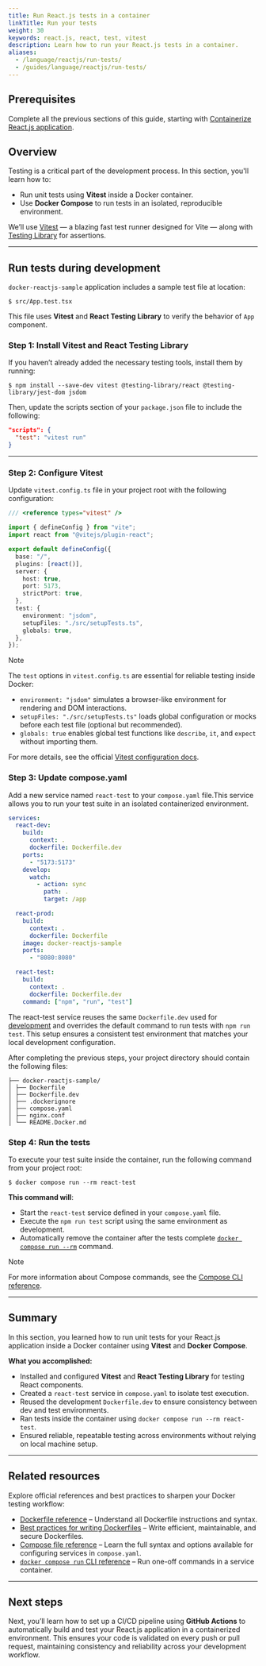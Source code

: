 ```yaml
---
title: Run React.js tests in a container
linkTitle: Run your tests
weight: 30
keywords: react.js, react, test, vitest
description: Learn how to run your React.js tests in a container.
aliases:
  - /language/reactjs/run-tests/
  - /guides/language/reactjs/run-tests/
---
```


## Prerequisites

Complete all the previous sections of this guide, starting with [Containerize React.js application](containerize.md).

## Overview

Testing is a critical part of the development process. In this section, you'll learn how to:

- Run unit tests using **Vitest** inside a Docker container.
- Use **Docker Compose** to run tests in an isolated, reproducible environment.

We’ll use [Vitest](https://vitest.dev) — a blazing fast test runner designed for Vite — along with [Testing Library](https://testing-library.com/) for assertions.

---

## Run tests during development

`docker-reactjs-sample` application includes a sample test file at location:

```console
$ src/App.test.tsx
```

This file uses **Vitest** and **React Testing Library** to verify the behavior of `App` component.

### Step 1: Install Vitest and React Testing Library

If you haven’t already added the necessary testing tools, install them by running:

```console
$ npm install --save-dev vitest @testing-library/react @testing-library/jest-dom jsdom
```

Then, update the scripts section of your `package.json` file to include the following:

```json
"scripts": {
  "test": "vitest run"
}
```

---

### Step 2: Configure Vitest

Update `vitest.config.ts` file in your project root with the following configuration:

```ts {hl_lines="14-18",linenos=true}
/// <reference types="vitest" />

import { defineConfig } from "vite";
import react from "@vitejs/plugin-react";

export default defineConfig({
  base: "/",
  plugins: [react()],
  server: {
    host: true,
    port: 5173,
    strictPort: true,
  },
  test: {
    environment: "jsdom",
    setupFiles: "./src/setupTests.ts",
    globals: true,
  },
});
```

> [!NOTE]
> The `test` options in `vitest.config.ts` are essential for reliable testing inside Docker:
> - `environment: "jsdom"` simulates a browser-like environment for rendering and DOM interactions.  
> - `setupFiles: "./src/setupTests.ts"` loads global configuration or mocks before each test file (optional but recommended).  
> - `globals: true` enables global test functions like `describe`, `it`, and `expect` without importing them.
>
> For more details, see the official [Vitest configuration docs](https://vitest.dev/config/).

### Step 3: Update compose.yaml

Add a new service named `react-test` to your `compose.yaml` file.This service allows you to run your test suite in an isolated containerized environment.

```yaml {hl_lines="22-26",linenos=true}
services:
  react-dev:
    build:
      context: .
      dockerfile: Dockerfile.dev
    ports:
      - "5173:5173"
    develop:
      watch:
        - action: sync
          path: .
          target: /app

  react-prod:
    build:
      context: .
      dockerfile: Dockerfile
    image: docker-reactjs-sample
    ports:
      - "8080:8080"

  react-test:
    build:
      context: .
      dockerfile: Dockerfile.dev
    command: ["npm", "run", "test"]

```

The react-test service reuses the same `Dockerfile.dev` used for [development](develop.md) and overrides the default command to run tests with `npm run test`. This setup ensures a consistent test environment that matches your local development configuration.


After completing the previous steps, your project directory should contain the following files:

```text
├── docker-reactjs-sample/
│ ├── Dockerfile
│ ├── Dockerfile.dev
│ ├── .dockerignore
│ ├── compose.yaml
│ ├── nginx.conf
│ └── README.Docker.md
```

### Step 4: Run the tests

To execute your test suite inside the container, run the following command from your project root:

```console
$ docker compose run --rm react-test
```

**This command will**:
- Start the `react-test` service defined in your `compose.yaml` file.
- Execute the `npm run test` script using the same environment as development.
- Automatically remove the container after the tests complete [`docker compose run --rm`](/engine/reference/commandline/compose_run) command.

> [!NOTE]
> For more information about Compose commands, see the [Compose CLI
> reference](/reference/cli/docker/compose/_index.md).

---

## Summary

In this section, you learned how to run unit tests for your React.js application inside a Docker container using **Vitest** and **Docker Compose**.

**What you accomplished:**
- Installed and configured **Vitest** and **React Testing Library** for testing React components.
- Created a `react-test` service in `compose.yaml` to isolate test execution.
- Reused the development `Dockerfile.dev` to ensure consistency between dev and test environments.
- Ran tests inside the container using `docker compose run --rm react-test`.
- Ensured reliable, repeatable testing across environments without relying on local machine setup.

---

## Related resources

Explore official references and best practices to sharpen your Docker testing workflow:

- [Dockerfile reference](/reference/dockerfile/) – Understand all Dockerfile instructions and syntax.
- [Best practices for writing Dockerfiles](/develop/develop-images/dockerfile_best-practices/) – Write efficient, maintainable, and secure Dockerfiles.
- [Compose file reference](/compose/compose-file/) – Learn the full syntax and options available for configuring services in `compose.yaml`.  
- [`docker compose run` CLI reference](/reference/cli/docker/compose/run/) – Run one-off commands in a service container.
---

## Next steps

Next, you’ll learn how to set up a CI/CD pipeline using **GitHub Actions** to automatically build and test your React.js application in a containerized environment. This ensures your code is validated on every push or pull request, maintaining consistency and reliability across your development workflow.
